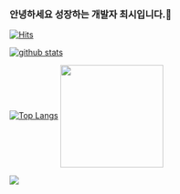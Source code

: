 ### 안녕하세요 성장하는 개발자 최시입니다.👋
[![Hits](https://hits.seeyoufarm.com/api/count/incr/badge.svg?url=https%3A%2F%2Fgithub.com%2FSIEUN-C)](https://hits.seeyoufarm.com)
<!--
**shinplest/shinplest** is a ✨ _special_ ✨ repository because its `README.md` (this file) appears on your GitHub profile.

Here are some ideas to get you started:

- 🔭 I’m currently working on ...
- 🌱 I’m currently learning ...
- 👯 I’m looking to collaborate on ...
- 🤔 I’m looking for help with ...
- 💬 Ask me about ...
- 📫 How to reach me: ...
- 😄 Pronouns: ...
- ⚡ Fun fact: ...
-->

[![github stats](https://github-readme-stats.vercel.app/api?username=SIEUN-C&show_icons=true&hide_border=true)](https://github.com/SIEUN-C)

[![Top Langs](https://github-readme-stats.vercel.app/api/top-langs/?username=SIEUN-C&layout=compact)](https://github.com/SIEUN-C)
<a href="https://github.com/SIEUN-C"><img align="center" style="height:180px" src="https://github-readme-stats.vercel.app/api/top-langs/?username=SIEUN-C&layout=compact&theme=nord&hide_border=true" /></a>

<a href="" target="_blank"><img src="https://img.shields.io/badge/JAVA-007396?style=flat-square&logo=Java&logoColor=white"/></a>

